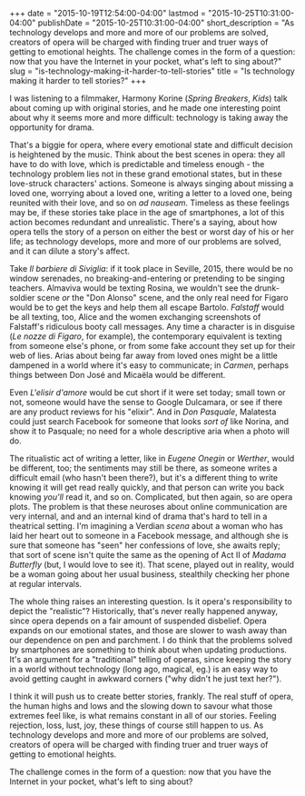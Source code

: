 +++
date = "2015-10-19T12:54:00-04:00"
lastmod = "2015-10-25T10:31:00-04:00"
publishDate = "2015-10-25T10:31:00-04:00"
short_description = "As technology develops and more and more of our problems are solved, creators of opera will be charged with finding truer and truer ways of getting to emotional heights. The challenge comes in the form of a question: now that you have the Internet in your pocket, what&#039;s left to sing about?"
slug = "is-technology-making-it-harder-to-tell-stories"
title = "Is technology making it harder to tell stories?"
+++

I was listening to a filmmaker, Harmony Korine (*Spring Breakers*, *Kids*) talk about coming up with original stories, and he made one interesting point about why it seems more and more difficult: technology is taking away the opportunity for drama.

That's a biggie for opera, where every emotional state and difficult decision is heightened by the music. Think about the best scenes in opera: they all have to do with love, which is predictable and timeless enough - the technology problem lies not in these grand emotional states, but in these love-struck characters' actions. Someone is always singing about missing a loved one, worrying about a loved one, writing a letter to a loved one, being reunited with their love, and so on *ad nauseam*. Timeless as these feelings may be, if these stories take place in the age of smartphones, a lot of this action becomes redundant and unrealistic. There's a saying, about how opera tells the story of a person on either the best or worst day of his or her life; as technology develops, more and more of our problems are solved, and it can dilute a story's affect.

Take *Il barbiere di Siviglia*: if it took place in Seville, 2015, there would be no window serenades, no breaking-and-entering or pretending to be singing teachers. Almaviva would be texting Rosina, we wouldn't see the drunk-soldier scene *or* the "Don Alonso" scene, and the only real need for Figaro would be to get the keys and help them all escape Bartolo. *Falstaff* would be all texting, too, Alice and the women exchanging screenshots of Falstaff's ridiculous booty call messages. Any time a character is in disguise (*Le nozze di Figaro*, for example), the contemporary equivalent is texting from someone else's phone, or from some fake account they set up for their web of lies. Arias about being far away from loved ones might be a little dampened in a world where it's easy to communicate; in *Carmen*, perhaps things between Don José and Micaëla would be different.

Even *L'elisir d'amore* would be cut short if it were set today; small town or not, someone would have the sense to Google Dulcamara, or see if there are any product reviews for his "elixir". And in *Don Pasquale*, Malatesta could just search Facebook for someone that looks *sort of* like Norina, and show it to Pasquale; no need for a whole descriptive aria when a photo will do.

The ritualistic act of writing a letter, like in *Eugene Onegin* or *Werther*, would be different, too; the sentiments may still be there, as someone writes a difficult email (who hasn't been there?), but it's a different thing to write knowing it will get read really quickly, and that person can write you back knowing *you'll* read it, and so on. Complicated, but then again, so are opera plots. The problem is that these neuroses about online communication are very internal, and and an internal kind of drama that's hard to tell in a theatrical setting. I'm imagining a Verdian *scena* about a woman who has laid her heart out to someone in a Facebook message, and although she is sure that someone has "seen" her confessions of love, she awaits reply; that sort of scene isn't quite the same as the opening of Act II of *Madama Butterfly* (but, I would love to see it). That scene, played out in reality, would be a woman going about her usual business, stealthily checking her phone at regular intervals. 

The whole thing raises an interesting question. Is it opera's responsibility to depict the "realistic"? Historically, that's never really happened anyway, since opera depends on a fair amount of suspended disbelief. Opera expands on our emotional states, and those are slower to wash away than our dependence on pen and parchment. I do think that the problems solved by smartphones are something to think about when updating productions. It's an argument for a "traditional" telling of operas, since keeping the story in a world without technology (long ago, magical, eg.) is an easy way to avoid getting caught in awkward corners ("why didn't he just text her?").

I think it will push us to create better stories, frankly. The real stuff of opera, the human highs and lows and the slowing down to savour what those extremes feel like, is what remains constant in all of our stories. Feeling rejection, loss, lust, joy, these things of course still happen to us. As technology develops and more and more of our problems are solved, creators of opera will be charged with finding truer and truer ways of getting to emotional heights. 

The challenge comes in the form of a question: now that you have the Internet in your pocket, what's left to sing about?
